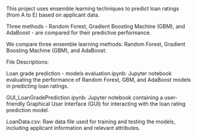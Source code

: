 This project uses ensemble learning techniques to predict loan ratings (from A to E) based on applicant data. 

Three methods - Random Forest, Gradient Boosting Machine (GBM), and AdaBoost - are compared for their predictive performance.

We compare three ensemble learning methods: Random Forest, Gradient Boosting Machine (GBM), and AdaBoost. 

File Descriptions:

Loan grade prediction - models evaluation.ipynb: Jupyter notebook evaluating the performance of Random Forest, GBM, and AdaBoost models in predicting loan ratings.

GUI_LoanGradePrediction.ipynb: Jupyter notebook containing a user-friendly Graphical User Interface (GUI) for interacting with the loan rating prediction model.

LoanData.csv: Raw data file used for training and testing the models, including applicant information and relevant attributes.
